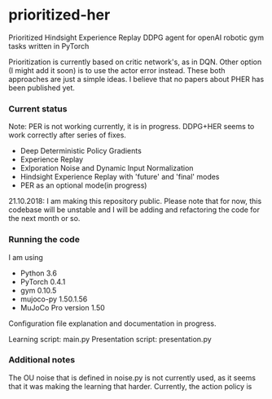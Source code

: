 # prioritized-her
Prioritized Hindsight Experience Replay DDPG agent for openAI robotic gym tasks written in PyTorch

Prioritization is currently based on critic network's, as in DQN. Other option (I might add it soon) is to use the actor error instead. These both approaches are just a simple ideas. I believe that no papers about PHER has been published yet.

### Current status

Note: PER is not working currently, it is in progress. DDPG+HER seems to work correctly after series of fixes.

- Deep Deterministic Policy Gradients
- Experience Replay
- Exlporation Noise and Dynamic Input Normalization
- Hindsight Experience Replay with 'future' and 'final' modes
- PER as an optional mode(in progress)


21.10.2018: I am making this repository public. Please note that for now, this codebase will be unstable and I will be adding and refactoring the code for the next month or so.


### Running the code

I am using 
- Python 3.6
- PyTorch 0.4.1 
- gym 0.10.5
- mujoco-py 1.50.1.56
- MuJoCo Pro version 1.50

Configuration file explanation and documentation in progress. 

Learning script: main.py
Presentation script: presentation.py


### Additional notes

The OU noise that is defined in noise.py is not currently used, as it seems that 
it was making the learning that harder. Currently, the action policy is 